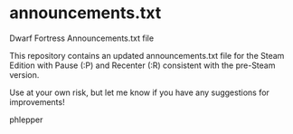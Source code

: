 # announcements.txt
Dwarf Fortress Announcements.txt file

This repository contains an updated announcements.txt file for the Steam Edition with Pause (:P) and Recenter (:R) consistent with the pre-Steam version.

Use at your own risk, but let me know if you have any suggestions for improvements!

phlepper
